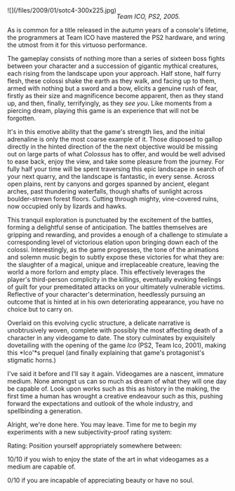 <!--
.. title: Shadow of the Colossus
.. slug: shadow-of-the-colossus
.. date: 2009-01-15 19:33:59-06:00
.. tags: geek,media,videogame,ps2,completed
-->

<span style="float: left">
![](/files/2009/01/sotc4-300x225.jpg)
</span>

*Team ICO, PS2, 2005.*

As is common for a title released in the autumn years of a console's
lifetime, the programmers at Team ICO have mastered the PS2 hardware,
and wring the utmost from it for this virtuoso performance.

The gameplay consists of nothing more than a series of sixteen boss
fights between your character and a succession of gigantic mythical
creatures, each rising from the landscape upon your approach. Half
stone, half furry flesh, these colossi shake the earth as they walk, and
facing up to them, armed with nothing but a sword and a bow, elicits a
genuine rush of fear, firstly as their size and magnificence become
apparent, then as they stand up, and then, finally, terrifyingly, as
they *see you*. Like moments from a piercing dream, playing this game is
an experience that will not be forgotten.

It's in this emotive ability that the game's strength lies, and the
initial adrenaline is only the most coarse example of it. Those disposed
to gallop directly in the hinted direction of the the next objective
would be missing out on large parts of what *Colossus* has to offer, and
would be well advised to ease back, enjoy the view, and take some
pleasure from the journey. For fully half your time will be spent
traversing this epic landscape in search of your next quarry, and the
landscape is fantastic, in every sense. Across open plains, rent by
canyons and gorges spanned by ancient, elegant arches, past thundering
waterfalls, though shafts of sunlight across boulder-strewn forest
floors. Cutting through mighty, vine-covered ruins, now occupied only by
lizards and hawks.

This tranquil exploration is punctuated by the excitement of the
battles, forming a delightful sense of anticipation. The battles
themselves are gripping and rewarding, and provides a enough of a
challenge to stimulate a corresponding level of victorious elation upon
bringing down each of the colossi. Interestingly, as the game
progresses, the tone of the animations and solemn music begin to subtly
expose these victories for what they are: the slaughter of a magical,
unique and irreplaceable creature, leaving the world a more forlorn and
empty place. This effectively leverages the player's third-person
complicity in the killings, eventually evoking feelings of guilt for
your premeditated attacks on your ultimately vulnerable victims.
Reflective of your character's determination, heedlessly pursuing an
outcome that is hinted at in his own deteriorating appearance, you have
no choice but to carry on.

Overlaid on this evolving cyclic structure, a delicate narrative is
unobtrusively woven, complete with possibly the most affecting death of
a character in any videogame to date. The story culminates by
exquisitely dovetailing with the opening of the game *Ico* (PS2, Team
Ico, 2001), making this *Ico'*s prequel (and finally explaining that
game's protagonist's stigmatic horns.)

I've said it before and I'll say it again. Videogames are a nascent,
immature medium. None amongst us can so much as dream of what they will
one day be capable of. Look upon works such as this as history in the
making, the first time a human has wrought a creative endeavour such as
this, pushing forward the expectations and outlook of the whole
industry, and spellbinding a generation.

Alright, we're done here. You may leave. Time for me to begin my
experiments with a new subjectivity-proof rating system:

Rating: Position yourself appropriately somewhere between:

10/10 if you wish to enjoy the state of the art in what videogames as a
medium are capable of.

0/10 if you are incapable of appreciating beauty or have no soul.

<br style="clear: both" />

